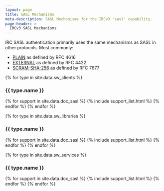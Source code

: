 ```yaml
---
layout: page
title: SASL Mechanisms
meta-description: SASL Mechanisms for the IRCv3 'sasl' capability.
page-header: >
  IRCv3 SASL Mechanisms
---
```

IRC SASL authentication primarily uses the same mechanisms as SASL in other protocols. Most commonly:

* [PLAIN](https://tools.ietf.org/search/rfc4616) as defined by RFC 4616
* [EXTERNAL](https://tools.ietf.org/html/rfc4422#appendix-A) as defined by RFC 4422
* [SCRAM-SHA-256](https://tools.ietf.org/html/rfc7677) as defined by RFC 7677

{% for type in site.data.sw_clients %}
### {{ type.name }}
{% for support in site.data.doc_sasl %}
{% include support_list.html %}
{% endfor %}
{% endfor %}

{% for type in site.data.sw_libraries %}
### {{ type.name }}
{% for support in site.data.doc_sasl %}
{% include support_list.html %}
{% endfor %}
{% endfor %}

{% for type in site.data.sw_services %}
### {{ type.name }}
{% for support in site.data.doc_sasl %}
{% include support_list.html %}
{% endfor %}
{% endfor %}
